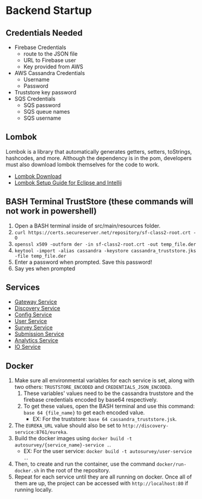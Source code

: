# Backend Startup

## Credentials Needed
* Firebase Credentials
    * route to the JSON file
    * URL to Firebase user
    * Key provided from AWS
* AWS Cassandra Credentials
    * Username
    * Password
* Truststore key password
* SQS Credentials
    * SQS password
    * SQS queue names
    * SQS username

## Lombok
Lombok is a library that automatically generates getters, setters, toStrings, hashcodes, and more. Although the dependency is in the pom, developers must also download lombok themselves for the code to work.
* [Lombok Download](https://search.maven.org/search?q=g:org.projectlombok%20AND%20a:lombok&core=gav)
* [Lombok Setup Guide for Eclipse and Intellij](https://www.baeldung.com/lombok-ide)

## BASH Terminal TrustStore (these commands will not work in powershell)
1. Open a BASH terminal inside of src/main/resources folder.
2. `curl https://certs.secureserver.net/repository/sf-class2-root.crt -O`
3. `openssl x509 -outform der -in sf-class2-root.crt -out temp_file.der`
4. `keytool -import -alias cassandra -keystore cassandra_truststore.jks -file temp_file.der`
5. Enter a password when prompted. Save this password!
6. Say yes when prompted

## Services
* [Gateway Service](https://github.com/AutoSurvey/AutoSurvey-Gateway-Service/blob/main/README.md)
* [Discovery Service](https://github.com/AutoSurvey/AutoSurvey-Discovery-Service/blob/main/README.md)
* [Config Service](https://github.com/AutoSurvey/AutoSurvey-Config-Serivce/blob/main/README.md)
* [User Service](https://github.com/AutoSurvey/AutoSurvey-User-Service/blob/main/README.md)
* [Survey Service](https://github.com/AutoSurvey/AutoSurvey-Survey-Service/blob/main/README.md)
* [Submission Service](https://github.com/AutoSurvey/AutoSurvey-Submission-Service/blob/main/README.md)
* [Analytics Service](https://github.com/AutoSurvey/AutoSurvey-Analytics-Service/blob/main/README.md)
* [IO Service](https://github.com/AutoSurvey/AutoSurvey-IO-Service/blob/main/README.md)

## Docker
1. Make sure all environmental variables for each service is set, along with two others: `TRUSTSTORE_ENCODED` and `CREDENTIALS_JSON_ENCODED`.
   1. These variables' values need to be the cassandra truststore and the firebase credentials encoded by base64 respectively.
   2. To get these values, open the BASH terminal and use this command: `base 64 {file_name}` to get each encoded value.
      * EX: For the truststore: `base 64 cassandra_truststore.jsk`.
2. The `EUREKA_URL` value should also be set to `http://discovery-service:8761/eureka`.
3. Build the docker images using `docker build -t autosurvey/{service_name}-service .`.
   * EX: For the user service: `docker build -t autosurvey/user-service .`.
4. Then, to create and run the container, use the command `docker/run-docker.sh` in the root of the repository.
5. Repeat for each service until they are all running on docker. Once all of them are up, the project can be accessed with `http://localhost:80` if running locally.
